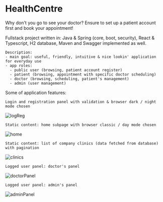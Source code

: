 # HealthCentre
Why don't you go to see your doctor? Ensure to set up a patient account first and book your appointment!

Fullstack project written in: 
Java & Spring (core, boot, security), React & Typescript, H2 database, Maven and Swagger implemented as well.

    Description:
    - main goal: useful, friendly, intuitive & nice lookin' application for everyday use
    - app roles: 
      - public user (browsing, patient account register) 
      - patient (browsing, appointment with specific doctor scheduling)
      - doctor (browsing, scheduling, patient's management)
      - admin (user management)

Some of application features:

    Login and registration panel with validation & browser dark / night mode chosen
![logReg](https://github.com/Gambeat007/HealthCentre/assets/89457213/74b4c9f7-ffd9-4d74-a3be-6d6f2f32bb6e)


    Static content: home subpage with browser classic / day mode chosen
![home](https://github.com/Gambeat007/HealthCentre/assets/89457213/900fcf18-9621-428a-93d1-131ae4233fbf)


    Static content: list of company clinics (data fetched from database) with pagination 
![clinics](https://github.com/Gambeat007/HealthCentre/assets/89457213/a6ff8a48-00ad-4cdf-a6dc-eb4e760f0683)

    
    Logged user panel: doctor's panel
![doctorPanel](https://github.com/Gambeat007/HealthCentre/assets/89457213/f5dc627e-86d1-4253-9b43-45dbfdbfbcf6)
    
    
    Logged user panel: admin's panel
![adminPanel](https://github.com/Gambeat007/HealthCentre/assets/89457213/38fafe53-0a62-4402-830a-5e7e9717939e)
